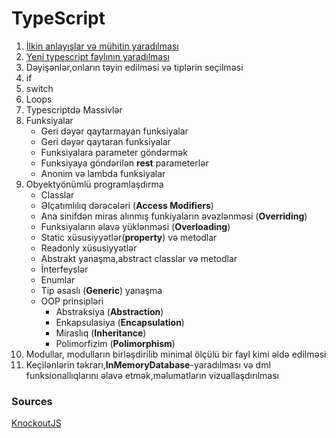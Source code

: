 # TypeScript

 1. [İlkin anlayışlar və mühitin yaradılması](/docs/intro.md)
 2. [Yeni typescript faylının yaradılması](/docs/createfile.md)
 3. Dəyişənlər,onların təyin edilməsi və tiplərin seçilməsi
 4. if
 5. switch
 6. Loops
 7. Typescriptdə Massivlər
 8. Funksiyalar
    - Geri dəyər qaytarmayan funksiyalar
    - Geri dəyər qaytaran funksiyalar
    - Funksiyalara parameter göndərmək
    - Funksiyaya göndərilən **rest** parameterlər
    - Anonim və lambda funksiyalar
 9. Obyektyönümlü programlaşdırma  
    - Classlar  
    - Əlçatımlılıq dərəcələri (**Access Modifiers**)  
    - Ana sinifdən miras alınmış funkiyaların əvəzlənməsi (**Overriding**)  
    - Funksiyaların əlavə yüklənməsi (**Overloading**)  
    - Static xüsusiyyətlər(**property**) və metodlar  
    - Readonly xüsusiyyətlər  
    - Abstrakt yanaşma,abstract classlar və metodlar  
    - İnterfeyslər  
    - Enumlar  
    - Tip əsaslı (**Generic**) yanaşma  
    - OOP prinsipləri  
        - Abstraksiya (**Abstraction**)  
        - Enkapsulasiya (**Encapsulation**)
        - Miraslıq (**Inheritance**)
        - Polimorfizim (**Polimorphism**)
 10. Modullar, modulların birləşdirilib minimal ölçülü bir fayl kimi əldə edilməsi
 11. Keçilənlərin təkrarı,**InMemoryDatabase**-yaradılması və dml funksionallıqlarını əlavə etmək,məlumatların vizuallaşdırılması


 ### Sources

 [KnockoutJS](https://subscription.packtpub.com/book/application_development/9781784397074/1/ch01lvl1sec12/observables-to-refresh-the-ui-automatically)